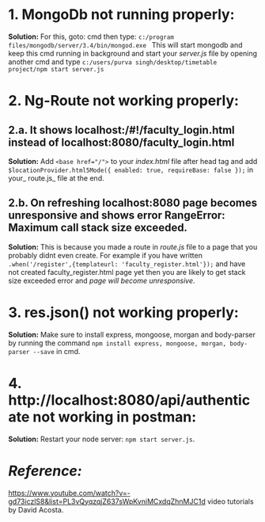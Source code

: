 # 1. **MongoDb not running properly:**  
**Solution:** For this, goto: cmd then type: `c:/program files/mongodb/server/3.4/bin/mongod.exe ` 
This will start mongodb and keep this cmd running in background and start your _server.js_ file by opening another cmd and type `c:/users/purva singh/desktop/timetable project/npm start server.js ` 
  
# 2. **Ng-Route not working properly:**  
## 2.a. **It shows localhost:/#!/faculty_login.html instead of localhost:8080/faculty_login.html**  
**Solution:** Add `<base href="/">` to your _index.html_ file after head tag and add `$locationProvider.html5Mode({ enabled: true, requireBase: false });` in your_ route.js_ file at the end.  
## 2.b. **On refreshing localhost:8080 page becomes unresponsive and shows error RangeError: Maximum call stack size exceeded.**  
**Solution:** This is because you made a route in _route.js_ file to a page that you probably didnt even create. For example if you have written `.when('/register',{templateurl: 'faculty_register.html'});` and have not created faculty_register.html page yet then you are likely to get stack size exceeded error and _page will become unresponsive_.  

# 3. **res.json() not working properly:**  
**Solution:** Make sure to install express, mongoose, morgan and body-parser by running the command `npm install express, mongoose, morgan, body-parser --save` in cmd.  

# 4. **http://localhost:8080/api/authenticate not working in postman:**  
**Solution:** Restart your node server: `npm start server.js`.
# _Reference:_  
https://www.youtube.com/watch?v=-gd73iczlS8&list=PL3vQyqzqjZ637sWpKvniMCxdqZhnMJC1d video tutorials by David Acosta.
